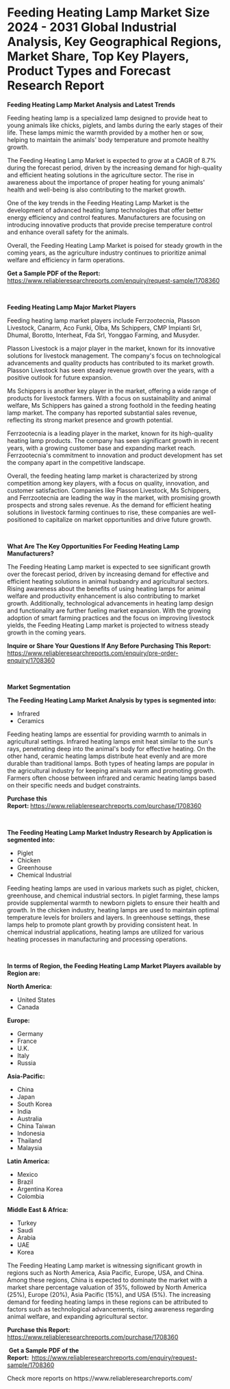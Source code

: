 <p><h1>Feeding Heating Lamp Market Size 2024 - 2031 Global Industrial Analysis, Key Geographical Regions, Market Share, Top Key Players, Product Types and Forecast Research Report</h1></p><p><strong>Feeding Heating Lamp Market Analysis and Latest Trends</strong></p>
<p><p>Feeding heating lamp is a specialized lamp designed to provide heat to young animals like chicks, piglets, and lambs during the early stages of their life. These lamps mimic the warmth provided by a mother hen or sow, helping to maintain the animals' body temperature and promote healthy growth.</p><p>The Feeding Heating Lamp Market is expected to grow at a CAGR of 8.7% during the forecast period, driven by the increasing demand for high-quality and efficient heating solutions in the agriculture sector. The rise in awareness about the importance of proper heating for young animals' health and well-being is also contributing to the market growth.</p><p>One of the key trends in the Feeding Heating Lamp Market is the development of advanced heating lamp technologies that offer better energy efficiency and control features. Manufacturers are focusing on introducing innovative products that provide precise temperature control and enhance overall safety for the animals.</p><p>Overall, the Feeding Heating Lamp Market is poised for steady growth in the coming years, as the agriculture industry continues to prioritize animal welfare and efficiency in farm operations.</p></p>
<p><strong>Get a Sample PDF of the Report:&nbsp;</strong> <a href="https://www.reliableresearchreports.com/enquiry/request-sample/1708360">https://www.reliableresearchreports.com/enquiry/request-sample/1708360</a></p>
<p>&nbsp;</p>
<p><strong>Feeding Heating Lamp Major Market Players</strong></p>
<p><p>Feeding heating lamp market players include Ferrzootecnia, Plasson Livestock, Canarm, Aco Funki, Olba, Ms Schippers, CMP Impianti Srl, Dhumal, Borotto, Interheat, Fda Srl, Yonggao Farming, and Musyder. </p><p>Plasson Livestock is a major player in the market, known for its innovative solutions for livestock management. The company's focus on technological advancements and quality products has contributed to its market growth. Plasson Livestock has seen steady revenue growth over the years, with a positive outlook for future expansion.</p><p>Ms Schippers is another key player in the market, offering a wide range of products for livestock farmers. With a focus on sustainability and animal welfare, Ms Schippers has gained a strong foothold in the feeding heating lamp market. The company has reported substantial sales revenue, reflecting its strong market presence and growth potential.</p><p>Ferrzootecnia is a leading player in the market, known for its high-quality heating lamp products. The company has seen significant growth in recent years, with a growing customer base and expanding market reach. Ferrzootecnia's commitment to innovation and product development has set the company apart in the competitive landscape.</p><p>Overall, the feeding heating lamp market is characterized by strong competition among key players, with a focus on quality, innovation, and customer satisfaction. Companies like Plasson Livestock, Ms Schippers, and Ferrzootecnia are leading the way in the market, with promising growth prospects and strong sales revenue. As the demand for efficient heating solutions in livestock farming continues to rise, these companies are well-positioned to capitalize on market opportunities and drive future growth.</p></p>
<p>&nbsp;</p>
<p><strong>What Are The Key Opportunities For Feeding Heating Lamp Manufacturers?</strong></p>
<p><p>The Feeding Heating Lamp market is expected to see significant growth over the forecast period, driven by increasing demand for effective and efficient heating solutions in animal husbandry and agricultural sectors. Rising awareness about the benefits of using heating lamps for animal welfare and productivity enhancement is also contributing to market growth. Additionally, technological advancements in heating lamp design and functionality are further fueling market expansion. With the growing adoption of smart farming practices and the focus on improving livestock yields, the Feeding Heating Lamp market is projected to witness steady growth in the coming years.</p></p>
<p><strong>Inquire or Share Your Questions If Any Before Purchasing This Report:</strong> <a href="https://www.reliableresearchreports.com/enquiry/pre-order-enquiry/1708360">https://www.reliableresearchreports.com/enquiry/pre-order-enquiry/1708360</a></p>
<p>&nbsp;</p>
<p><strong>Market Segmentation</strong></p>
<p><strong>The Feeding Heating Lamp Market Analysis by types is segmented into:</strong></p>
<p><ul><li>Infrared</li><li>Ceramics</li></ul></p>
<p><p>Feeding heating lamps are essential for providing warmth to animals in agricultural settings. Infrared heating lamps emit heat similar to the sun's rays, penetrating deep into the animal's body for effective heating. On the other hand, ceramic heating lamps distribute heat evenly and are more durable than traditional lamps. Both types of heating lamps are popular in the agricultural industry for keeping animals warm and promoting growth. Farmers often choose between infrared and ceramic heating lamps based on their specific needs and budget constraints.</p></p>
<p><strong>Purchase this Report:&nbsp;</strong><a href="https://www.reliableresearchreports.com/purchase/1708360">https://www.reliableresearchreports.com/purchase/1708360</a></p>
<p>&nbsp;</p>
<p><strong>The Feeding Heating Lamp Market Industry Research by Application is segmented into:</strong></p>
<p><ul><li>Piglet</li><li>Chicken</li><li>Greenhouse</li><li>Chemical Industrial</li></ul></p>
<p><p>Feeding heating lamps are used in various markets such as piglet, chicken, greenhouse, and chemical industrial sectors. In piglet farming, these lamps provide supplemental warmth to newborn piglets to ensure their health and growth. In the chicken industry, heating lamps are used to maintain optimal temperature levels for broilers and layers. In greenhouse settings, these lamps help to promote plant growth by providing consistent heat. In chemical industrial applications, heating lamps are utilized for various heating processes in manufacturing and processing operations.</p></p>
<p>&nbsp;</p>
<p><strong>In terms of Region, the Feeding Heating Lamp Market Players available by Region are:</strong></p>
<p>
    <p> <strong> North America: </strong>
        <ul>
            <li>United States</li>
            <li>Canada</li>
        </ul>
        </p> 
    <p> <strong> Europe: </strong>
        <ul>
            <li>Germany</li>
            <li>France</li>
            <li>U.K.</li>
            <li>Italy</li>
            <li>Russia</li>
        </ul>
        </p> 
    <p> <strong> Asia-Pacific: </strong>
        <ul>
            <li>China</li>
            <li>Japan</li>
            <li>South Korea</li>
            <li>India</li>
            <li>Australia</li>
            <li>China Taiwan</li>
            <li>Indonesia</li>
            <li>Thailand</li>
            <li>Malaysia</li>
        </ul>
        </p> 
    <p> <strong> Latin America: </strong>
        <ul>
            <li>Mexico</li>
            <li>Brazil</li>
            <li>Argentina Korea</li>
            <li>Colombia</li>
        </ul>
        </p> 
    <p> <strong> Middle East & Africa: </strong>
        <ul>
            <li>Turkey</li>
            <li>Saudi</li>
            <li>Arabia</li>
            <li>UAE</li>
            <li>Korea</li>
        </ul>
    </p>
    </p>
<p><p>The Feeding Heating Lamp market is witnessing significant growth in regions such as North America, Asia Pacific, Europe, USA, and China. Among these regions, China is expected to dominate the market with a market share percentage valuation of 35%, followed by North America (25%), Europe (20%), Asia Pacific (15%), and USA (5%). The increasing demand for feeding heating lamps in these regions can be attributed to factors such as technological advancements, rising awareness regarding animal welfare, and expanding agricultural sector.</p></p>
<p><strong>Purchase this Report: </strong><a href="https://www.reliableresearchreports.com/purchase/1708360">https://www.reliableresearchreports.com/purchase/1708360</a></p>
<p>&nbsp;<strong>Get a Sample PDF of the Report:&nbsp;&nbsp;</strong><a href="https://www.reliableresearchreports.com/enquiry/request-sample/1708360">https://www.reliableresearchreports.com/enquiry/request-sample/1708360</a></p>
<p><strong></strong></p>
<p>Check more reports on https://www.reliableresearchreports.com/</p>